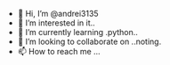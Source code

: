 - 👋 Hi, I’m @andrei3135
- 👀 I’m interested in it..
- 🌱 I’m currently learning .python..
- 💞️ I’m looking to collaborate on ..noting.
- 📫 How to reach me ...

<!---
andrei3135/andrei3135 is a ✨ special ✨ repository because its `README.md` (this file) appears on your GitHub profile.
You can click the Preview link to take a look at your changes.
--->
